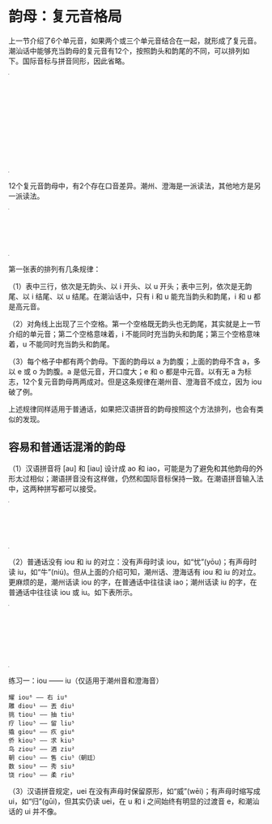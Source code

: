 # 韵母：复元音格局

上一节介绍了6个单元音，如果两个或三个单元音结合在一起，就形成了复元音。潮汕话中能够充当韵母的复元音有12个，按照韵头和韵尾的不同，可以排列如下。国际音标与拼音同形，因此省略。

<table style="width:1px; white-space:nowrap; text-align:center;">
  <tr>
    <td></td>
    <td>韵尾 ∅</td>
    <td>韵尾 i</td>
    <td>韵尾 u</td>
  </tr>
  <tr>
    <td>韵头 ∅<br>（开口呼）</td>
    <td></td>
    <td>oi 鞋<br>ai 哀</td>
    <td>ou 乌<br>au 欧</td>
  </tr>
  <tr>
    <td>韵头 i<br>（齐齿呼）</td>
    <td>ie / io 腰<br>ia 呀</td>
    <td></td>
    <td>iu 忧<br>iou / iau 妖</td>
  </tr>
  <tr>
    <td>韵头 u<br>（合口呼）</td>
    <td>ue 锅<br>ua 娃</td>
    <td>ui 威<br>uai 歪</td>
    <td></td>
  </tr>
</table>

12个复元音韵母中，有2个存在口音差异。潮州、澄海是一派读法，其他地方是另一派读法。

<table style="width:1px; white-space:nowrap; text-align:center;">
  <tr>
    <td></td>
    <td>腰</td>
    <td>妖</td>
  </tr>
  <tr>
    <td>潮州、澄海</td>
    <td>ie</td>
    <td>iou</td>
  </tr>
  <tr>
    <td>其他地方</td>
    <td>io</td>
    <td>iau</td>
  </tr>
</table>

第一张表的排列有几条规律：

（1）表中三行，依次是无韵头、以 i 开头、以 u 开头；表中三列，依次是无韵尾、以 i 结尾、以 u 结尾。在潮汕话中，只有 i 和 u 能充当韵头和韵尾，i 和 u 都是高元音。

（2）对角线上出现了三个空格。第一个空格既无韵头也无韵尾，其实就是上一节介绍的单元音；第二个空格意味着，i 不能同时充当韵头和韵尾；第三个空格意味着，u 不能同时充当韵头和韵尾。

（3）每个格子中都有两个韵母。下面的韵母以 a 为韵腹；上面的韵母不含 a，多以 e 或 o 为韵腹。a 是低元音，开口度大；e 和 o 都是中元音。以有无 a 为标志，12个复元音韵母两两成对。但是这条规律在潮州音、澄海音不成立，因为 iou 破了例。

上述规律同样适用于普通话，如果把汉语拼音的韵母按照这个方法排列，也会有类似的发现。

## 容易和普通话混淆的韵母

（1）汉语拼音将 [au] 和 [iau] 设计成 ao 和 iao，可能是为了避免和其他韵母的外形太过相似；潮语拼音没有这样做，仍然和国际音标保持一致。在潮语拼音输入法中，这两种拼写都可以接受。

<table style="width:1px; white-space:nowrap; text-align:center;">
  <tr>
    <td>国际音标</td>
    <td>[au]</td>
    <td>[iau]</td>
  </tr>
  <tr>
    <td>汉语拼音</td>
    <td>ao</td>
    <td>iao</td>
  </tr>
  <tr>
    <td>潮语拼音</td>
    <td>au</td>
    <td>iau</td>
  </tr>
</table>

（2）普通话没有 iou 和 iu 的对立：没有声母时读 iou，如“忧”(yōu)；有声母时读 iu，如“牛”(niú)。但从上面的介绍可知，潮州话、澄海话有 iou 和 iu 的对立。更麻烦的是，潮州话读 iou 的字，在普通话中往往读 iao；潮州话读 iu 的字，在普通话中往往读 iou 或 iu。如下表所示。

<table style="width:1px; white-space:nowrap; text-align:center;">
  <tr>
    <td>例字</td>
    <td>妖要调晓</td>
    <td>忧右柳秋</td>
  </tr>
  <tr>
    <td>普通话</td>
    <td>[iau]</td>
    <td>[iou] / [iu]</td>
  </tr>
  <tr>
    <td>汕头话</td>
    <td>[iau]</td>
    <td>[iu]</td>
  </tr>
  <tr>
    <td>潮州话</td>
    <td>[iou]</td>
    <td>[iu]</td>
  </tr>
</table>

练习一：iou —— iu（仅适用于潮州音和澄海音）

```
耀 iou⁶ —— 右 iu⁶
雕 diou¹ —— 丟 diu¹
挑 tiou¹ —— 抽 tiu¹
疗 liou⁵ —— 留 liu⁵
撬 giou⁶ —— 疚 giu⁶
侨 kiou⁵ —— 求 kiu⁵
鸟 ziou² —— 酒 ziu²
朝 ciou⁵ —— 售 ciu⁵（朝廷）
数 siou³ —— 秀 siu³
饶 riou⁵ —— 柔 riu⁵
```

（3）汉语拼音规定，uei 在没有声母时保留原形，如“威”(wēi)；有声母时缩写成 ui，如“归”(gūi)，但其实仍读 uei，在 u 和 i 之间始终有明显的过渡音 e，和潮汕话的 ui 并不像。
